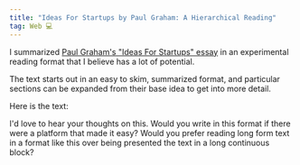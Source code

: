 ```yaml
---
title: "Ideas For Startups by Paul Graham: A Hierarchical Reading"
tag: Web 💻
---
```


I summarized [Paul Graham's "Ideas For Startups" essay](http://www.paulgraham.com/ideas.html) in an experimental reading format that I believe has a lot of potential.

The text starts out in an easy to skim, summarized format, and particular sections can be expanded from their base idea to get into more detail.

Here is the text:

<script src="https://gist.github.com/marcospgp/2d1eec502548e8a8f0a42e0999f3bdae.js"></script>

I'd love to hear your thoughts on this. Would you write in this format if there were a platform that made it easy? Would you prefer reading long form text in a format like this over being presented the text in a long continuous block?
